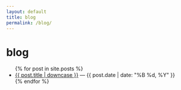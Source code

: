 ```yaml
---
layout: default
title: blog
permalink: /blog/
---
```


<h1>blog</h1>

<ul>
  {% for post in site.posts %}
    <li>
      <a href="{{ post.url }}">{{ post.title | downcase }}</a> — {{ post.date | date: "%B %d, %Y" }}
    </li>
  {% endfor %}
</ul>